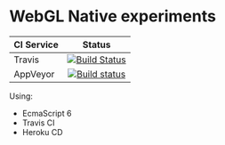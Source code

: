 # WebGL Native experiments

| CI Service | Status |
|------------|:------:|
| Travis     | [![Build Status](https://travis-ci.org/castlerek/webgl.native.experiments.svg?branch=develop)](https://travis-ci.org/castlerek/webgl.native.experiments)     |
| AppVeyor   | [![Build status](https://ci.appveyor.com/api/projects/status/ls5geku0submxr2k?svg=true)](https://ci.appveyor.com/project/castlerek/webgl-native-experiments) |

Using:
 - EcmaScript 6
 - Travis CI
 - Heroku CD